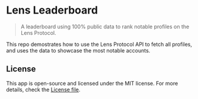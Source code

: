 # Lens Leaderboard

> A leaderboard using 100% public data to rank notable profiles on the Lens Protocol.

This repo demostrates how to use the Lens Protocol API to fetch all profiles, and uses the data to showcase the most notable accounts.

## License

This app is open-source and licensed under the MIT license. For more details, check the [License file](LICENSE).

